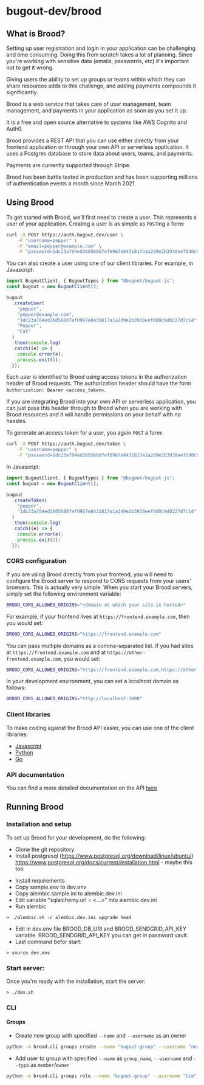 # bugout-dev/brood

## What is Brood?

Setting up user registration and login in your application can be challenging and time consuming.
Doing this from scratch takes a lot of planning. Since you're working with sensitive data (emails,
passwords, etc) it's important not to get it wrong.

Giving users the ability to set up groups or teams within which they can share resources adds to this
challenge, and adding payments compounds it significantly.

Brood is a web service that takes care of user management, team management, and payments in your
application as soon as you set it up.

It is a free and open source alternative to systems like AWS Cognito and Auth0.

Brood provides a REST API that you can use either directly from your frontend application or through
your own API or serverless application. It uses a Postgres database to store data about users,
teams, and payments.

Payments are currently supported through Stripe.

Brood has been battle tested in production and has been supporting millions of authentication events
a month since March 2021.

## Using Brood

To get started with Brood, we'll first need to create a user. This represents a user of your application.
Creating a user is as simple as `POST`ing a form:

```bash
curl -X POST https://auth.bugout.dev/user \
    -F "username=pepper" \
    -F "email=pepper@example.com" \
    -F "password=1dc23a784ed36056887ef0967e8431817a1a2d9e2b3938eef0d0c9d0227d7c14"
```

You can also create a user using one of our client libraries. For example, in Javascript:

```javascript
import BugoutClient, { BugoutTypes } from "@bugout/bugout-js";
const bugout = new BugoutClient();

bugout
  .createUser(
    "pepper",
    "pepper@example.com",
    "1dc23a784ed36056887ef0967e8431817a1a2d9e2b3938eef0d0c9d0227d7c14",
    "Pepper",
    "Cat"
  )
  .then(console.log)
  .catch((e) => {
    console.error(e);
    process.exit(1);
  });
```

Each user is identified to Brood using access tokens in the authorization header of Brood requests.
The authorization header should have the form `Authorization: Bearer <access_token>`.

If you are integrating Brood into your own API or serverless application, you can just pass this header
through to Brood when you are working with Brood resources and it will handle permissions on your
behalf with no hassles.

To generate an access token for a user, you again `POST` a form:

```bash
curl -X POST https://auth.bugout.dev/token \
    -F "username=pepper" \
    -F "password=1dc23a784ed36056887ef0967e8431817a1a2d9e2b3938eef0d0c9d0227d7c14"
```

In Javascript:

```javascript
import BugoutClient, { BugoutTypes } from "@bugout/bugout-js";
const bugout = new BugoutClient();

bugout
  .createToken(
    "pepper",
    "1dc23a784ed36056887ef0967e8431817a1a2d9e2b3938eef0d0c9d0227d7c14"
  )
  .then(console.log)
  .catch((e) => {
    console.error(e);
    process.exit(1);
  });
```

### CORS configuration

If you are using Brood directly from your frontend, you will need to configure the Brood server to
respond to CORS requests from your users' browsers. This is actually very simple. When you start
your Brood servers, simply set the following environment variable:

```bash
BROOD_CORS_ALLOWED_ORIGINS="<domain at which your site is hosted>"
```

For example, if your frontend lives at `https://frontend.example.com`, then you would set:

```bash
BROOD_CORS_ALLOWED_ORIGINS="https://frontend.example.com"
```

You can pass multiple domains as a comma-separated list. If you had sites at `https://frontend.example.com`
and at `https://other-frontend.example.com`, you would set:

```bash
BROOD_CORS_ALLOWED_ORIGINS="https://frontend.example.com,https://other-frontend.example.com"
```

In your development environment, you can set a localhost domain as follows:

```bash
BROOD_CORS_ALLOWED_ORIGINS="http://localhost:3000"
```

### Client libraries

To make coding against the Brood API easier, you can use one of the client libraries:

- [Javascript](https://www.npmjs.com/package/@bugout/bugout-js)
- [Python](https://pypi.org/project/bugout/)
- [Go](https://github.com/bugout-dev/bugout-go)

### API documentation

You can find a more detailed documentation on the API [here](https://auth.bugout.dev/docs)

## Running Brood

### Installation and setup

To set up Brood for your development, do the following:

- Clone the git repository
- Install postgresql (https://www.postgresql.org/download/linux/ubuntu/)
https://www.postgresql.org/docs/current/installation.html - maybe this too
<!-- these will probably need explanations or screenshots -->
- Install requirements
- Copy sample.env to dev.env
- Copy alembic.sample.ini to alembic.dev.ini
- Edit variable "sqlalchemy.url = <...>" into alembic.dev.ini
- Run alembic

```
> ./alembic.sh -c alembic.dev.ini upgrade head
```

- Edit in dev.env file BROOD_DB_URI and BROOD_SENDGRID_API_KEY variable. BROOD_SENDGRID_API_KEY you can get in password vault.
- Last command befor start:

```
> source dev.env
```

### Start server:

Once you're ready with the installation, start the server:

```
> ./dev.sh
```

### CLI

#### Groups

- Create new group with specified `--name` and `--username` as an owner

```bash
python -m brood.cli groups create --name "bugout-group" --username "neeraj"
```

- Add user to group with specified `--name` as `group_name`, `--username` and `--type` as `member`/`owner`

```bash
python -m brood.cli groups role --name "bugout-group" --username "tim" --type "member" | jq .
```
